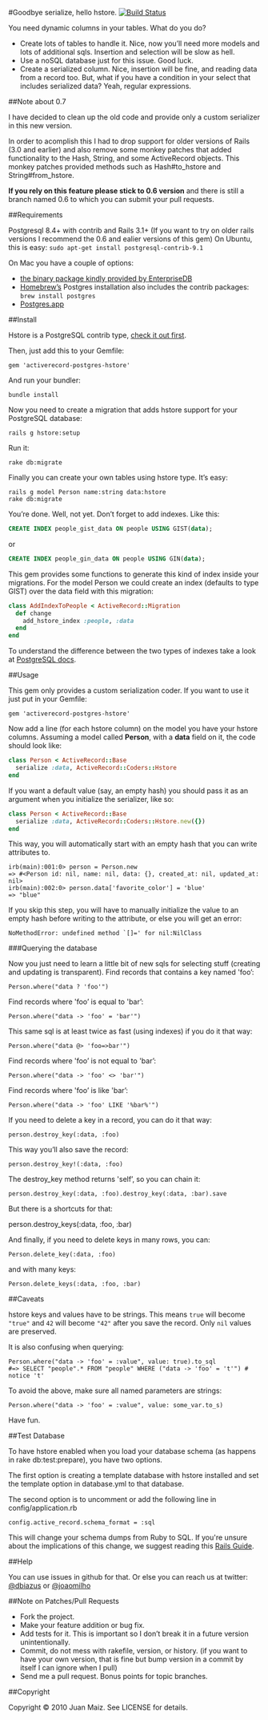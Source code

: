 #Goodbye serialize, hello hstore. [![Build Status](https://secure.travis-ci.org/softa/activerecord-postgres-hstore.png?branch=master)](http://travis-ci.org/softa/activerecord-postgres-hstore)

You need dynamic columns in your tables. What do you do?

* Create lots of tables to handle it. Nice, now you’ll need more models and lots of additional sqls. Insertion and selection will be slow as hell.
* Use a noSQL database just for this issue. Good luck.
* Create a serialized column. Nice, insertion will be fine, and reading data from a record too. But, what if you have a condition in your select that includes serialized data? Yeah, regular expressions.

##Note about 0.7

I have decided to clean up the old code and provide only a custom serializer in this new version.

In order to acomplish this I had to drop support for older versions of Rails (3.0 and earlier) and also
remove some monkey patches that added functionality to the Hash, String, and some ActiveRecord objects.
This monkey patches provided methods such as Hash\#to\_hstore and String\#from\_hstore.


**If you rely on this feature please stick to 0.6 version** and there is still a branch named 0.6 to which you can submit your pull requests.

##Requirements

Postgresql 8.4+ with contrib and Rails 3.1+ (If you want to try on older rails versions I recommend the 0.6 and ealier versions of this gem)
On Ubuntu, this is easy: `sudo apt-get install postgresql-contrib-9.1`

On Mac you have a couple of options:

* [the binary package kindly provided by EnterpriseDB](http://www.enterprisedb.com/products-services-training/pgdownload#osx)
* [Homebrew’s](https://github.com/mxcl/homebrew) Postgres installation also includes the contrib packages: `brew install postgres`
* [Postgres.app](http://postgresapp.com/)

##Install


Hstore is a PostgreSQL contrib type, [check it out first](http://www.postgresql.org/docs/9.2/static/hstore.html).

Then, just add this to your Gemfile:

`gem 'activerecord-postgres-hstore'`

And run your bundler:

`bundle install`

Now you need to create a migration that adds hstore support for your
PostgreSQL database:

`rails g hstore:setup`

Run it:

`rake db:migrate`

Finally you can create your own tables using hstore type. It’s easy:

    rails g model Person name:string data:hstore
    rake db:migrate

You’re done.
Well, not yet. Don’t forget to add indexes. Like this:

```sql
CREATE INDEX people_gist_data ON people USING GIST(data);
```
or
```sql 
CREATE INDEX people_gin_data ON people USING GIN(data);
```

This gem provides some functions to generate this kind of index inside your migrations.
For the model Person we could create an index (defaults to type GIST) over the data field with this migration:

```ruby
class AddIndexToPeople < ActiveRecord::Migration
  def change
    add_hstore_index :people, :data
  end 
end
```

To understand the difference between the two types of indexes take a
look at [PostgreSQL docs](http://www.postgresql.org/docs/9.2/static/textsearch-indexes.html).

##Usage

This gem only provides a custom serialization coder.
If you want to use it just put in your Gemfile:

    gem 'activerecord-postgres-hstore'

Now add a line (for each hstore column) on the model you have your hstore columns.
Assuming a model called **Person**, with a **data** field on it, the
code should look like:

```ruby
class Person < ActiveRecord::Base
  serialize :data, ActiveRecord::Coders::Hstore
end
```

If you want a default value (say, an empty hash) you should pass it as an argument when you
initialize the serializer, like so:

```ruby
class Person < ActiveRecord::Base
  serialize :data, ActiveRecord::Coders::Hstore.new({})
end
```

This way, you will automatically start with an empty hash that you can write attributes to.

    irb(main):001:0> person = Person.new
    => #<Person id: nil, name: nil, data: {}, created_at: nil, updated_at: nil>
    irb(main):002:0> person.data['favorite_color'] = 'blue'
    => "blue"

If you skip this step, you will have to manually initialize the value to an empty hash before
writing to the attribute, or else you will get an error:

    NoMethodError: undefined method `[]=' for nil:NilClass

###Querying the database

Now you just need to learn a little bit of new
sqls for selecting stuff (creating and updating is transparent).
Find records that contains a key named 'foo’:

    Person.where("data ? 'foo'")

Find records where 'foo’ is equal to 'bar’:

    Person.where("data -> 'foo' = 'bar'")

This same sql is at least twice as fast (using indexes) if you do it
that way:

    Person.where("data @> 'foo=>bar'")

Find records where 'foo’ is not equal to 'bar’:

    Person.where("data -> 'foo' <> 'bar'")

Find records where 'foo’ is like 'bar’:

    Person.where("data -> 'foo' LIKE '%bar%'")

If you need to delete a key in a record, you can do it that way:

    person.destroy_key(:data, :foo)

This way you’ll also save the record:

    person.destroy_key!(:data, :foo)

The destroy\_key method returns 'self’, so you can chain it:

    person.destroy_key(:data, :foo).destroy_key(:data, :bar).save

But there is a shortcuts for that:

   person.destroy_keys(:data, :foo, :bar)

And finally, if you need to delete keys in many rows, you can:

    Person.delete_key(:data, :foo)

and with many keys:

    Person.delete_keys(:data, :foo, :bar)

##Caveats

hstore keys and values have to be strings. This means `true` will become `"true"` and `42` will become `"42"` after you save the record. Only `nil` values are preserved.

It is also confusing when querying:

    Person.where("data -> 'foo' = :value", value: true).to_sql
    #=> SELECT "people".* FROM "people" WHERE ("data -> 'foo' = 't'") # notice 't'

To avoid the above, make sure all named parameters are strings:

    Person.where("data -> 'foo' = :value", value: some_var.to_s)

Have fun.

##Test Database

To have hstore enabled when you load your database schema (as happens in rake db:test:prepare), you
have two options.

The first option is creating a template database with hstore installed and set the template option
in database.yml to that database.

The second option is to uncomment or add the following line in config/application.rb

    config.active_record.schema_format = :sql

This will change your schema dumps from Ruby to SQL. If you're
unsure about the implications of this change, we suggest reading this
[Rails Guide](http://guides.rubyonrails.org/migrations.html#schema-dumping-and-you).

##Help

You can use issues in github for that. Or else you can reach us at
twitter: [@dbiazus](https://twitter.com/#!/dbiazus) or [@joaomilho](https://twitter.com/#!/joaomilho)

##Note on Patches/Pull Requests


* Fork the project.
* Make your feature addition or bug fix.
* Add tests for it. This is important so I don’t break it in a future version unintentionally.
* Commit, do not mess with rakefile, version, or history.  (if you want to have your own version, that is fine but bump version in a commit by itself I can ignore when I pull)
* Send me a pull request. Bonus points for topic branches.

##Copyright

Copyright © 2010 Juan Maiz. See LICENSE for details.
